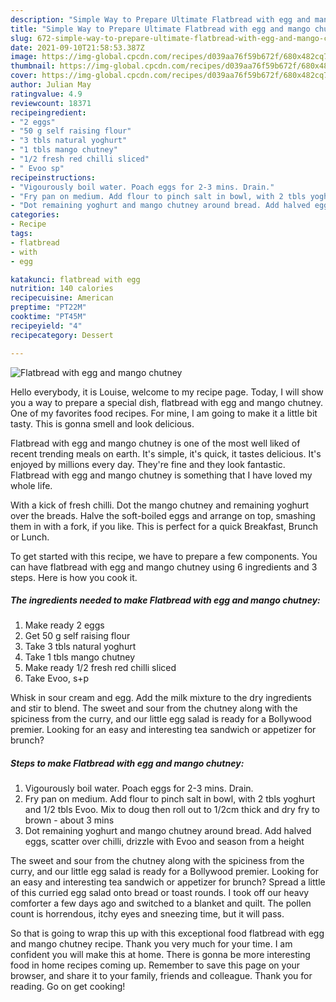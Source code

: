```yaml
---
description: "Simple Way to Prepare Ultimate Flatbread with egg and mango chutney"
title: "Simple Way to Prepare Ultimate Flatbread with egg and mango chutney"
slug: 672-simple-way-to-prepare-ultimate-flatbread-with-egg-and-mango-chutney
date: 2021-09-10T21:58:53.387Z
image: https://img-global.cpcdn.com/recipes/d039aa76f59b672f/680x482cq70/flatbread-with-egg-and-mango-chutney-recipe-main-photo.jpg
thumbnail: https://img-global.cpcdn.com/recipes/d039aa76f59b672f/680x482cq70/flatbread-with-egg-and-mango-chutney-recipe-main-photo.jpg
cover: https://img-global.cpcdn.com/recipes/d039aa76f59b672f/680x482cq70/flatbread-with-egg-and-mango-chutney-recipe-main-photo.jpg
author: Julian May
ratingvalue: 4.9
reviewcount: 18371
recipeingredient:
- "2 eggs"
- "50 g self raising flour"
- "3 tbls natural yoghurt"
- "1 tbls mango chutney"
- "1/2 fresh red chilli sliced"
- " Evoo sp"
recipeinstructions:
- "Vigourously boil water. Poach eggs for 2-3 mins. Drain."
- "Fry pan on medium. Add flour to pinch salt in bowl, with 2 tbls yoghurt and 1/2 tbls Evoo. Mix to doug then roll out to 1/2cm thick and dry fry to brown - about 3 mins"
- "Dot remaining yoghurt and mango chutney around bread. Add halved eggs, scatter over chilli, drizzle with Evoo and season from a height"
categories:
- Recipe
tags:
- flatbread
- with
- egg

katakunci: flatbread with egg 
nutrition: 140 calories
recipecuisine: American
preptime: "PT22M"
cooktime: "PT45M"
recipeyield: "4"
recipecategory: Dessert

---
```



![Flatbread with egg and mango chutney](https://img-global.cpcdn.com/recipes/d039aa76f59b672f/680x482cq70/flatbread-with-egg-and-mango-chutney-recipe-main-photo.jpg)

Hello everybody, it is Louise, welcome to my recipe page. Today, I will show you a way to prepare a special dish, flatbread with egg and mango chutney. One of my favorites food recipes. For mine, I am going to make it a little bit tasty. This is gonna smell and look delicious.

Flatbread with egg and mango chutney is one of the most well liked of recent trending meals on earth. It's simple, it's quick, it tastes delicious. It's enjoyed by millions every day. They're fine and they look fantastic. Flatbread with egg and mango chutney is something that I have loved my whole life.

With a kick of fresh chilli. Dot the mango chutney and remaining yoghurt over the breads. Halve the soft-boiled eggs and arrange on top, smashing them in with a fork, if you like. This is perfect for a quick Breakfast, Brunch or Lunch.


To get started with this recipe, we have to prepare a few components. You can have flatbread with egg and mango chutney using 6 ingredients and 3 steps. Here is how you cook it.

<!--inarticleads1-->

##### The ingredients needed to make Flatbread with egg and mango chutney:

1. Make ready 2 eggs
1. Get 50 g self raising flour
1. Take 3 tbls natural yoghurt
1. Take 1 tbls mango chutney
1. Make ready 1/2 fresh red chilli sliced
1. Take  Evoo, s+p


Whisk in sour cream and egg. Add the milk mixture to the dry ingredients and stir to blend. The sweet and sour from the chutney along with the spiciness from the curry, and our little egg salad is ready for a Bollywood premier. Looking for an easy and interesting tea sandwich or appetizer for brunch? 

<!--inarticleads2-->

##### Steps to make Flatbread with egg and mango chutney:

1. Vigourously boil water. Poach eggs for 2-3 mins. Drain.
1. Fry pan on medium. Add flour to pinch salt in bowl, with 2 tbls yoghurt and 1/2 tbls Evoo. Mix to doug then roll out to 1/2cm thick and dry fry to brown - about 3 mins
1. Dot remaining yoghurt and mango chutney around bread. Add halved eggs, scatter over chilli, drizzle with Evoo and season from a height


The sweet and sour from the chutney along with the spiciness from the curry, and our little egg salad is ready for a Bollywood premier. Looking for an easy and interesting tea sandwich or appetizer for brunch? Spread a little of this curried egg salad onto bread or toast rounds. I took off our heavy comforter a few days ago and switched to a blanket and quilt. The pollen count is horrendous, itchy eyes and sneezing time, but it will pass. 

So that is going to wrap this up with this exceptional food flatbread with egg and mango chutney recipe. Thank you very much for your time. I am confident you will make this at home. There is gonna be more interesting food in home recipes coming up. Remember to save this page on your browser, and share it to your family, friends and colleague. Thank you for reading. Go on get cooking!
